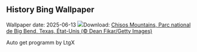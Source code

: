 ## History Bing Wallpaper
Wallpaper date: 2025-06-13
![](https://www.bing.com/th?id=OHR.BigBendChisos_FR-CA7282814155_UHD.jpg&w=1000)Download: [Chisos Mountains, Parc national de Big Bend, Texas, État-Unis (© Dean Fikar/Getty Images)](https://www.bing.com/th?id=OHR.BigBendChisos_FR-CA7282814155_UHD.jpg)

Auto get programm by LtgX
